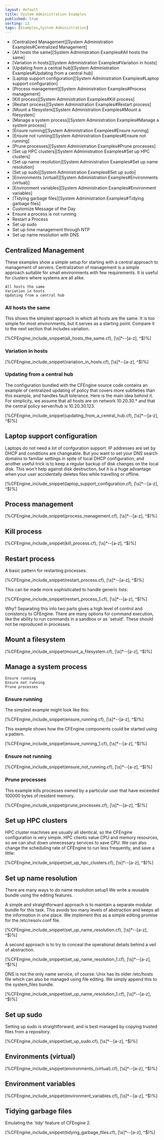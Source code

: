 ```yaml
---
layout: default
title: System Administration Examples 
published: true
sorting: 12
tags: [Examples,System Administration]
---
```


* [Centralized Management][System Administration Examples#Centralized Management]
* [All hosts the same][System Administration Examples#All hosts the same]
* [Variation in hosts][System Administration Examples#Variation in hosts]
* [Updating from a central hub][System Administration Examples#Updating from a central hub]
* [Laptop support configuration][System Administration Examples#Laptop support configuration]
* [Process management][System Administration Examples#Process management]
* [Kill process][System Administration Examples#Kill process]
* [Restart process][System Administration Examples#Restart process]
* [Mount a filesystem][System Administration Examples#Mount a filesystem]
* [Manage a system process][System Administration Examples#Manage a system process]
* [Ensure running][System Administration Examples#Ensure running]
* [Ensure not running][System Administration Examples#Ensure not running]
* [Prune processes][System Administration Examples#Prune processes]
* [Set up HPC clusters][System Administration Examples#Set up HPC clusters]
* [Set up name resolution][System Administration Examples#Set up name resolution]
* [Set up sudo][System Administration Examples#Set up sudo]
* [Environments (virtual)][System Administration Examples#Environments (virtual)]
* [Environment variables][System Administration Examples#Environment variables]
* [Tidying garbage files][System Administration Examples#Tidying garbage files]
* Customize Message of the Day
* Ensure a process is not running
* Restart a Process
* Set up sudo
* Set up time management through NTP
* Set up name resolution with DNS

## Centralized Management

These examples show a simple setup for starting with a central approach to management of servers. Centralization of management is a simple approach suitable for small environments with few requirements. It is useful for clusters where systems are all alike.

    All hosts the same
    Variation in hosts
    Updating from a central hub

### All hosts the same

This shows the simplest approach in which all hosts are the same. It is too simple for most environments, but it serves as a starting point. Compare it to the next section that includes variation.


[%CFEngine_include_snippet(all_hosts_the_same.cf), [\s]*--[a-z], ^$)%]

### Variation in hosts


[%CFEngine_include_snippet(variation_in_hosts.cf), [\s]*--[a-z], ^$)%]

### Updating from a central hub

The configuration bundled with the CFEngine source code contains an example of centralized updating of policy that covers more subtleties than this example, and handles fault tolerance. Here is the main idea behind it. For simplicity, we assume that all hosts are on network 10.20.30.* and that the central policy server/hub is 10.20.30.123.


[%CFEngine_include_snippet(updating_from_a_central_hub.cf), [\s]*--[a-z], ^$)%]

## Laptop support configuration

Laptops do not need a lot of confguration support. IP addresses are set by DHCP and conditions are changeable. But you want to set your DNS search domains to familiar settings in spite of local DHCP configuration, and another useful trick is to keep a regular backup of disk changes on the local disk. This won't help against disk destruction, but it is a huge advantage when your user accidentally deletes files while travelling or offline.


[%CFEngine_include_snippet(laptop_support_configuration.cf), [\s]*--[a-z], ^$)%]

## Process management

	
[%CFEngine_include_snippet(process_management.cf), [\s]*--[a-z], ^$)%]

## Kill process ##


[%CFEngine_include_snippet(kill_process.cf), [\s]*--[a-z], ^$)%]

## Restart process ##

A basic pattern for restarting processes:


[%CFEngine_include_snippet(restart_process.cf), [\s]*--[a-z], ^$)%]

This can be made more sophisticated to handle generic lists:


[%CFEngine_include_snippet(restart_process_1.cf), [\s]*--[a-z], ^$)%]

Why? Separating this into two parts gives a high level of control and conistency to CFEngine. There are many options for command execution, like the ability to run commands in a sandbox or as `setuid'. These should not be reproduced in processes.

## Mount a filesystem ##


[%CFEngine_include_snippet(mount_a_filesystem.cf), [\s]*--[a-z], ^$)%]


## Manage a system process

    Ensure running
    Ensure not running
    Prune processes

### Ensure running

The simplest example might look like this:


[%CFEngine_include_snippet(ensure_running.cf), [\s]*--[a-z], ^$)%]

This example shows how the CFEngine components could be started using a pattern.


[%CFEngine_include_snippet(ensure_running_1.cf), [\s]*--[a-z], ^$)%]

### Ensure not running


[%CFEngine_include_snippet(ensure_not_running.cf), [\s]*--[a-z], ^$)%]

### Prune processes

This example kills processes owned by a particular user that have exceeded 100000 bytes of resident memory.


[%CFEngine_include_snippet(prune_processes.cf), [\s]*--[a-z], ^$)%]

## Set up HPC clusters

HPC cluster machines are usually all identical, so the CFEngine configuration is very simple. HPC clients value CPU and memory resources, so we can shut down unnecessary services to save CPU. We can also change the scheduling rate of CFEngine to run less frequently, and save a little:


[%CFEngine_include_snippet(set_up_hpc_clusters.cf), [\s]*--[a-z], ^$)%]

## Set up name resolution

There are many ways to do name resolution setup1 We write a reusable bundle using the editing features.

A simple and straightforward approach is to maintain a separate modular bundle for this task. This avoids too many levels of abstraction and keeps all the information in one place. We implement this as a simple editing promise for the /etc/resolv.conf file.


[%CFEngine_include_snippet(set_up_name_resolution.cf), [\s]*--[a-z], ^$)%]

A second approach is to try to conceal the operational details behind a veil of abstraction.


[%CFEngine_include_snippet(set_up_name_resolution_1.cf), [\s]*--[a-z], ^$)%]

DNS is not the only name service, of course. Unix has its older /etc/hosts file which can also be managed using file editing. We simply append this to the system_files bundle.


[%CFEngine_include_snippet(set_up_name_resolution_1.cf), [\s]*--[a-z], ^$)%]

## Set up sudo

Setting up sudo is straightforward, and is best managed by copying trusted files from a repository.


[%CFEngine_include_snippet(set_up_sudo.cf), [\s]*--[a-z], ^$)%]

## Environments (virtual)


[%CFEngine_include_snippet(environments_(virtual).cf), [\s]*--[a-z], ^$)%]

## Environment variables


[%CFEngine_include_snippet(environment_variables.cf), [\s]*--[a-z], ^$)%]

## Tidying garbage files

Emulating the `tidy' feature of CFEngine 2.

[%CFEngine_include_snippet(tidying_garbage_files.cf), [\s]*--[a-z], ^$)%]
